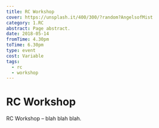 ```yaml
---
title: RC Workshop
cover: https://unsplash.it/400/300/?random?AngelsofMist
category: 1.RC
abstract: Page abstract.
date: 2018-05-14
fromTime: 4.30pm
toTime: 6.30pm
type: event
cost: Variable
tags:
  - rc
  - workshop
---
```


# RC Workshop

RC Workshop – blah blah blah.
